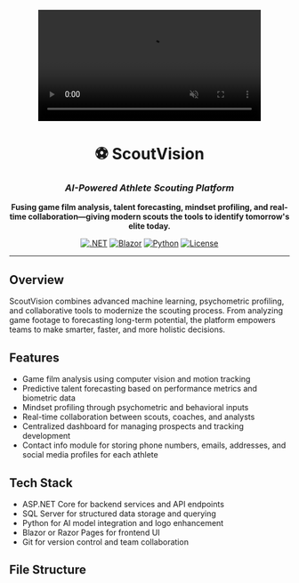 <div align="center">
  
  <!-- Logo Video -->
  <video src="assets/logo/scoutvision-logo.mp4" width="400" autoplay loop muted></video>
  
  # ⚽ ScoutVision
  
  ### *AI-Powered Athlete Scouting Platform*
  
  **Fusing game film analysis, talent forecasting, mindset profiling, and real-time collaboration—giving modern scouts the tools to identify tomorrow's elite today.**
  
  [![.NET](https://img.shields.io/badge/.NET-8.0-512BD4?logo=dotnet)](https://dotnet.microsoft.com/)
  [![Blazor](https://img.shields.io/badge/Blazor-WebAssembly-512BD4?logo=blazor)](https://blazor.net/)
  [![Python](https://img.shields.io/badge/Python-3.x-3776AB?logo=python)](https://www.python.org/)
  [![License](https://img.shields.io/badge/License-Proprietary-red)](LICENSE)
  
</div>

---

## Overview

ScoutVision combines advanced machine learning, psychometric profiling, and collaborative tools to modernize the scouting process. From analyzing game footage to forecasting long-term potential, the platform empowers teams to make smarter, faster, and more holistic decisions.

## Features

- Game film analysis using computer vision and motion tracking
- Predictive talent forecasting based on performance metrics and biometric data
- Mindset profiling through psychometric and behavioral inputs
- Real-time collaboration between scouts, coaches, and analysts
- Centralized dashboard for managing prospects and tracking development
- Contact info module for storing phone numbers, emails, addresses, and social media profiles for each athlete

## Tech Stack

- ASP.NET Core for backend services and API endpoints
- SQL Server for structured data storage and querying
- Python for AI model integration and logo enhancement
- Blazor or Razor Pages for frontend UI
- Git for version control and team collaboration

## File Structure


